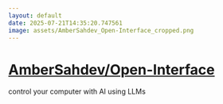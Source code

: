 ```yaml
---
layout: default
date: 2025-07-21T14:35:20.747561
image: assets/AmberSahdev_Open-Interface_cropped.png
---
```


# [AmberSahdev/Open-Interface](https://github.com/AmberSahdev/Open-Interface)

control your computer with AI using LLMs

